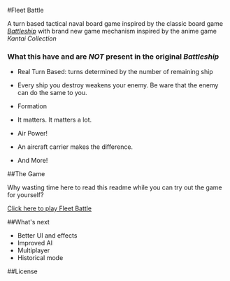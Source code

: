 #Fleet Battle

A turn based tactical naval board game inspired by the classic board game [*Battleship*](https://en.wikipedia.org/wiki/Battleship_%28game%29) with brand new game mechanism inspired by the anime game *Kantai Collection*  

### What this have and are *NOT* present in the original *Battleship*

- Real Turn Based: turns determined by the number of remaining ship
 * Every ship you destroy weakens your enemy. Be ware that the enemy can do the same to you.
- Formation
 * It matters. It matters a lot.
- Air Power!
 * An aircraft carrier makes the difference.

- And More!

##The Game

Why wasting time here to read this readme while you can try out the game for yourself?

[Click here to play Fleet Battle](https://tonY1883.github.io/fleet-battle)

##What's next

- Better UI and effects
- Improved AI
- Multiplayer
- Historical mode


##License
